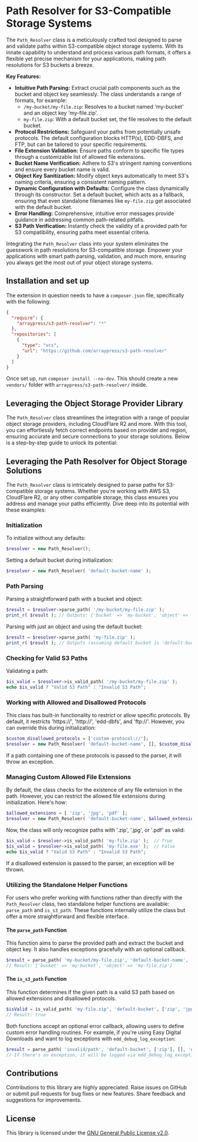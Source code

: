 # Path Resolver for S3-Compatible Storage Systems

The `Path_Resolver` class is a meticulously crafted tool designed to parse and validate paths within S3-compatible object storage systems. With its innate capability to understand and process various path formats, it offers a flexible yet precise mechanism for your applications, making path resolutions for S3 buckets a breeze.

**Key Features:**

* **Intuitive Path Parsing:** Extract crucial path components such as the bucket and object key seamlessly. The class understands a range of formats, for example:
    * `/my-bucket/my-file.zip`: Resolves to a bucket named 'my-bucket' and an object key 'my-file.zip'.
    * `my-file.zip`: With a default bucket set, the file resolves to the default bucket.
* **Protocol Restrictions:** Safeguard your paths from potentially unsafe protocols. The default configuration blocks HTTP(s), EDD-DBFS, and FTP, but can be tailored to your specific requirements.
* **File Extension Validation:** Ensure paths conform to specific file types through a customizable list of allowed file extensions.
* **Bucket Name Verification:** Adhere to S3's stringent naming conventions and ensure every bucket name is valid.
* **Object Key Sanitization:** Modify object keys automatically to meet S3's naming criteria, ensuring a consistent naming pattern.
* **Dynamic Configuration with Defaults:** Configure the class dynamically through its constructor. Set a default bucket, which acts as a fallback, ensuring that even standalone filenames like `my-file.zip` get associated with the default bucket.
* **Error Handling:** Comprehensive, intuitive error messages provide guidance in addressing common path-related pitfalls.
* **S3 Path Verification:** Instantly check the validity of a provided path for S3 compatibility, ensuring paths meet essential criteria.

Integrating the `Path_Resolver` class into your system eliminates the guesswork in path resolutions for S3-compatible storage. Empower your applications with smart path parsing, validation, and much more, ensuring you always get the most out of your object storage systems.

## Installation and set up

The extension in question needs to have a `composer.json` file, specifically with the following:

```json 
{
  "require": {
    "arraypress/s3-path-resolver": "*"
  },
  "repositories": [
    {
      "type": "vcs",
      "url": "https://github.com/arraypress/s3-path-resolver"
    }
  ]
}
```

Once set up, run `composer install --no-dev`. This should create a new `vendors/` folder
with `arraypress/s3-path-resolver/` inside.

## Leveraging the Object Storage Provider Library

The `Path_Resolver` class streamlines the integration with a range of popular object storage providers, including CloudFlare R2 and more. With this tool, you can effortlessly fetch correct endpoints based on provider and region, ensuring accurate and secure connections to your storage solutions. Below is a step-by-step guide to unlock its potential:

## Leveraging the Path Resolver for Object Storage Solutions

The `Path_Resolver` class is intricately designed to parse paths for S3-compatible storage systems. Whether you're working with AWS S3, CloudFlare R2, or any other compatible storage, this class ensures you address and manage your paths efficiently. Dive deep into its potential with these examples:

### Initialization

To initialize without any defaults:

```php
$resolver = new Path_Resolver();
```

Setting a default bucket during initialization:

```php
$resolver = new Path_Resolver( 'default-bucket-name' );
```

### Path Parsing

Parsing a straightforward path with a bucket and object:

```php
$result = $resolver->parse_path( '/my-bucket/my-file.zip' );
print_r( $result ); // Outputs: ['bucket' => 'my-bucket', 'object' => 'my-file.zip']
```

Parsing with just an object and using the default bucket:

```php
$result = $resolver->parse_path( 'my-file.zip' );
print_r( $result ); // Outputs (assuming default bucket is 'default-bucket-name'): ['bucket' => 'default-bucket-name', 'object' => 'my-file.zip']
```

### Checking for Valid S3 Paths

Validating a path:

```php
$is_valid = $resolver->is_valid_path( '/my-bucket/my-file.zip' );
echo $is_valid ? "Valid S3 Path" : "Invalid S3 Path";
```

### Working with Allowed and Disallowed Protocols

This class has built-in functionality to restrict or allow specific protocols. By default, it restricts 'https://', 'http://', 'edd-dbfs', and 'ftp://'. However, you can override this during initialization:

```php
$custom_disallowed_protocols = ['custom-protocol://'];
$resolver = new Path_Resolver( 'default-bucket-name', [], $custom_disallowed_protocols );
```

If a path containing one of these protocols is passed to the parser, it will throw an exception.

### Managing Custom Allowed File Extensions

By default, the class checks for the existence of any file extension in the path. However, you can restrict the allowed file extensions during initialization. Here's how:

```php
$allowed_extensions = [ 'zip', 'jpg', 'pdf' ];
$resolver = new Path_Resolver( 'default-bucket-name', $allowed_extensions );
```

Now, the class will only recognize paths with '.zip', '.jpg', or '.pdf' as valid:

```php
$is_valid = $resolver->is_valid_path( 'my-file.zip' );  // True
$is_valid = $resolver->is_valid_path( 'my-file.exe' );  // False
echo $is_valid ? "Valid S3 Path" : "Invalid S3 Path";
```

If a disallowed extension is passed to the parser, an exception will be thrown.

### Utilizing the Standalone Helper Functions

For users who prefer working with functions rather than directly with the `Path_Resolver` class, two standalone helper functions are available: `parse_path` and `is_s3_path`. These functions internally utilize the class but offer a more straightforward and flexible interface.

#### The `parse_path` Function

This function aims to parse the provided path and extract the bucket and object key. It also handles exceptions gracefully with an optional callback.

```php
$result = parse_path( 'my-bucket/my-file.zip', 'default-bucket-name', ['zip', 'jpg'], ['ftp://'] ) ;
// Result: ['bucket' => 'my-bucket', 'object' => 'my-file.zip']
```

#### The `is_s3_path` Function

This function determines if the given path is a valid S3 path based on allowed extensions and disallowed protocols.

```php
$isValid = is_valid_path( 'my-file.zip', 'default-bucket', ['zip', 'jpg'], ['ftp://'] ) ;
// Result: true
```

Both functions accept an optional error callback, allowing users to define custom error handling routines. For example, if you're using Easy Digital Downloads and want to log exceptions with `edd_debug_log_exception`:

```php
$result = parse_path( 'invalid/path', 'default-bucket', ['zip'], [], 'edd_debug_log_exception' );
// If there's an exception, it will be logged via edd_debug_log_exception
```

## Contributions

Contributions to this library are highly appreciated. Raise issues on GitHub or submit pull requests for bug
fixes or new features. Share feedback and suggestions for improvements.

## License

This library is licensed under
the [GNU General Public License v2.0](https://www.gnu.org/licenses/old-licenses/gpl-2.0.en.html).
